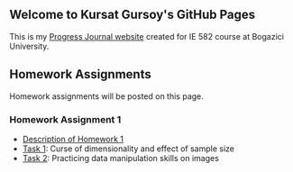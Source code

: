 ## Welcome to Kursat Gursoy's GitHub Pages

This is my [Progress Journal website](https://bu-ie-582.github.io/fall21-kursatgursoy/) created for IE 582 course at Bogazici University.

## Homework Assignments

Homework assignments will be posted on this page.

### Homework Assignment 1

* [Description of Homework 1](HW1_Files/IE582_Fall21_Homework1.pdf)
* [Task 1](https://bu-ie-582.github.io/fall21-kursatgursoy/HW1_Files/HW1_Task1_Final.html): Curse of dimensionality and effect of sample size
* [Task 2](https://bu-ie-582.github.io/fall21-kursatgursoy/HW1_Files/HW1_Task2_Final.html): Practicing data manipulation skills on images







